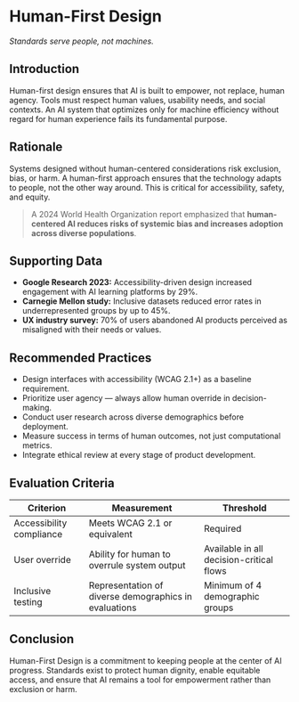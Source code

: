 # Human-First Design

*Standards serve people, not machines.*

## Introduction

Human-first design ensures that AI is built to empower, not replace, human agency. Tools must respect human values, usability needs, and social contexts. An AI system that optimizes only for machine efficiency without regard for human experience fails its fundamental purpose.

## Rationale

Systems designed without human-centered considerations risk exclusion, bias, or harm. A human-first approach ensures that the technology adapts to people, not the other way around. This is critical for accessibility, safety, and equity.

> A 2024 World Health Organization report emphasized that **human-centered AI reduces risks of systemic bias and increases adoption across diverse populations**.

## Supporting Data

- **Google Research 2023:** Accessibility-driven design increased engagement with AI learning platforms by 29%.
- **Carnegie Mellon study:** Inclusive datasets reduced error rates in underrepresented groups by up to 45%.
- **UX industry survey:** 70% of users abandoned AI products perceived as misaligned with their needs or values.

## Recommended Practices

- Design interfaces with accessibility (WCAG 2.1+) as a baseline requirement.
- Prioritize user agency — always allow human override in decision-making.
- Conduct user research across diverse demographics before deployment.
- Measure success in terms of human outcomes, not just computational metrics.
- Integrate ethical review at every stage of product development.

## Evaluation Criteria

| Criterion | Measurement | Threshold |
|-----------|-------------|-----------|
| Accessibility compliance | Meets WCAG 2.1 or equivalent | Required |
| User override | Ability for human to overrule system output | Available in all decision-critical flows |
| Inclusive testing | Representation of diverse demographics in evaluations | Minimum of 4 demographic groups |

## Conclusion

Human-First Design is a commitment to keeping people at the center of AI progress. Standards exist to protect human dignity, enable equitable access, and ensure that AI remains a tool for empowerment rather than exclusion or harm.

